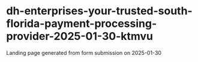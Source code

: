 # dh-enterprises-your-trusted-south-florida-payment-processing-provider-2025-01-30-ktmvu
Landing page generated from form submission on 2025-01-30
